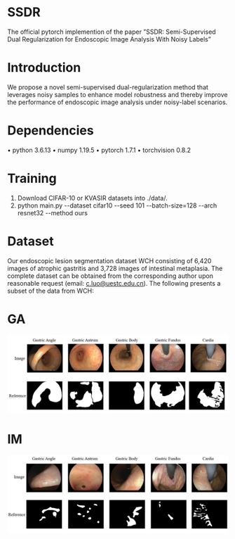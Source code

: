 # SSDR
The official pytorch implemention of the paper ”SSDR: Semi-Supervised Dual Regularization for Endoscopic Image Analysis With Noisy Labels”
# Introduction
We propose a novel semi-supervised dual-regularization method that leverages noisy samples to enhance model robustness and thereby improve the performance of endoscopic image analysis under noisy-label scenarios.
# Dependencies
• python 3.6.13
• numpy 1.19.5
• pytorch 1.7.1
• torchvision 0.8.2
# Training
1. Download CIFAR-10 or KVASIR datasets into ./data/.
2. python main.py  --dataset cifar10 --seed 101 --batch-size=128 --arch resnet32 --method ours
# Dataset
Our endoscopic lesion segmentation dataset WCH consisting of 6,420 images of atrophic gastritis and 3,728 images of intestinal metaplasia. The complete dataset can be obtained from the corresponding author upon reasonable request (email: c.luo@uestc.edu.cn).
The following presents a subset of the data from WCH:
# GA
![GA](./GA.png)
# IM
![IM](./IM.png)
